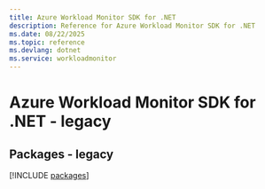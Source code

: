 ```yaml
---
title: Azure Workload Monitor SDK for .NET
description: Reference for Azure Workload Monitor SDK for .NET
ms.date: 08/22/2025
ms.topic: reference
ms.devlang: dotnet
ms.service: workloadmonitor
---
```

# Azure Workload Monitor SDK for .NET - legacy
## Packages - legacy
[!INCLUDE [packages](workload-monitor-index.md)]